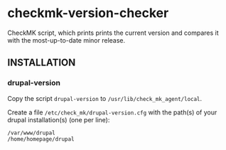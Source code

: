 # checkmk-version-checker
CheckMK script, which prints prints the current version and compares it with the most-up-to-date minor release.

## INSTALLATION
### drupal-version
Copy the script `drupal-version` to `/usr/lib/check_mk_agent/local`.

Create a file `/etc/check_mk/drupal-version.cfg` with the path(s) of your drupal installation(s) (one per line):

```
/var/www/drupal
/home/homepage/drupal
```
